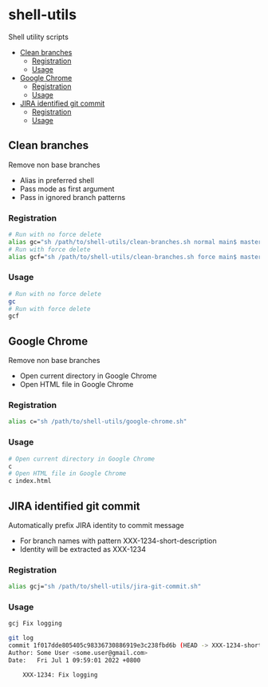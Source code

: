 # shell-**utils**

Shell utility scripts

- [Clean branches](#clean-branches)
  - [Registration](#registration)
  - [Usage](#usage)
- [Google Chrome](#google-chrome)
  - [Registration](#registration-1)
  - [Usage](#usage-1)
- [JIRA identified git commit](#jira-identified-git-commit)
  - [Registration](#registration-2)
  - [Usage](#usage-2)

## Clean branches

Remove non base branches
- Alias in preferred shell
- Pass mode as first argument
- Pass in ignored branch patterns

### Registration
```sh
# Run with no force delete
alias gc="sh /path/to/shell-utils/clean-branches.sh normal main$ master$"
# Run with force delete
alias gcf="sh /path/to/shell-utils/clean-branches.sh force main$ master$"
```

### Usage
```sh
# Run with no force delete
gc
# Run with force delete
gcf
```

## Google Chrome

Remove non base branches
- Open current directory in Google Chrome
- Open HTML file in Google Chrome

### Registration
```sh
alias c="sh /path/to/shell-utils/google-chrome.sh"
```

### Usage
```sh
# Open current directory in Google Chrome
c
# Open HTML file in Google Chrome
c index.html
```

## JIRA identified git commit

Automatically prefix JIRA identity to commit message
- For branch names with pattern XXX-1234-short-description
- Identity will be extracted as XXX-1234

### Registration
```sh
alias gcj="sh /path/to/shell-utils/jira-git-commit.sh"
```

### Usage
```sh
gcj Fix logging

git log
commit 1f017dde805405c98336730886919e3c238fbd6b (HEAD -> XXX-1234-short-description)
Author: Some User <some.user@gmail.com>
Date:   Fri Jul 1 09:59:01 2022 +0800

    XXX-1234: Fix logging
```
